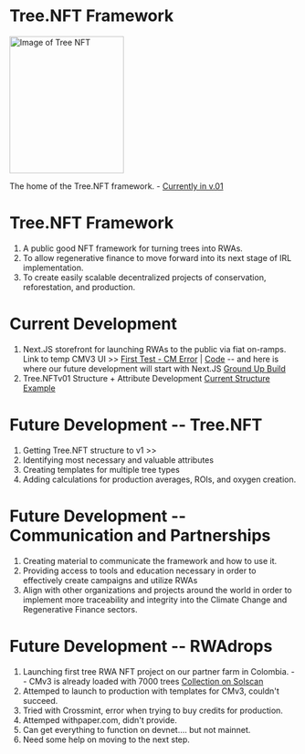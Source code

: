 # Tree.NFT Framework

<img src=https://bafybeiafulz66ifjhdijvqm4d67ymd4o2czxppp4nsidj7sh32avn24kna.ipfs.nftstorage.link/6784.png alt="Image of Tree NFT" height="240px" width="200px">

The home of the Tree.NFT framework. - [Currently in v.01](https://github.com/tiamoesg/trees.NFT/blob/main/tree-nft.json)

# Tree.NFT Framework
1. A public good NFT framework for turning trees into RWAs. 
2. To allow regenerative finance to move forward into its next stage of IRL implementation.
3. To create easily scalable decentralized projects of conservation, reforestation, and production.

# Current Development
1. Next.JS storefront for launching RWAs to the public via fiat on-ramps. Link to temp CMV3 UI >> [First Test - CM Error](https://trees-nft.vercel.app/) |  [Code](https://github.com/tiamoesg/trees.NFT/tree/main/pages) -- and here is where our future development will start with Next.JS [Ground Up Build](https://github.com/tiamoesg/RWAdrops.store)
2. Tree.NFTv01 Structure + Attribute Development [Current Structure Example](https://github.com/tiamoesg/trees.NFT/blob/main/tree-nft.json) 

# Future Development -- Tree.NFT
1. Getting Tree.NFT structure to v1 >>
2. Identifying most necessary and valuable attributes
3. Creating templates for multiple tree types
4. Adding calculations for production averages, ROIs, and oxygen creation. 

# Future Development -- Communication and Partnerships
1. Creating material to communicate the framework and how to use it.
2. Providing access to tools and education necessary in order to effectively create campaigns and utilize RWAs
3. Align with other organizations and projects around the world in order to implement more traceability and integrity into the Climate Change and Regenerative Finance sectors.

# Future Development -- RWAdrops
1. Launching first tree RWA NFT project on our partner farm in Colombia. -- CMv3 is already loaded with 7000 trees [Collection on Solscan](https://solscan.io/token/AiFeb2oxur5Kd625kDmvC86mQuet76Yazxwp7GnB24af)
2. Attemped to launch to production with templates for CMv3, couldn't succeed. 
3. Tried with Crossmint, error when trying to buy credits for production.
4. Attemped withpaper.com, didn't provide.
5. Can get everything to function on devnet.... but not mainnet.
6. Need some help on moving to the next step.
